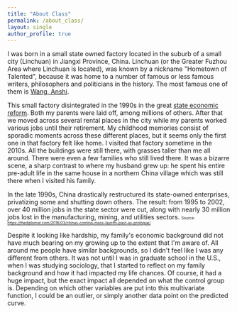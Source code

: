 ```yaml
---
title: "About Class"
permalink: /about_class/
layout: single
author_profile: true
---
```


I was born in a small state owned factory located in the suburb of a small city (Linchuan) in Jiangxi Province, China. Linchuan (or the Greater Fuzhou Area where Linchuan is located), was known by a nickname "Hometown of Talented", because it was home to a number of famous or less famous writers, philosophers and politicians in the history. The most famous one of them is [Wang, Anshi](https://en.wikipedia.org/wiki/Wang_Anshi).

This small factory disintegrated in the 1990s in the great [state economic reform](https://en.wikipedia.org/wiki/Chinese_economic_reform). Both my parents were laid off, among millions of others. After that we moved across several rental places in the city while my parents worked various jobs until their retirement. My childhood memories consist of sporadic moments across these different places, but it seems only the first one in that factory felt like home. I visited that factory sometime in the 2010s. All the buildings were still there, with grasses taller than me all around. There were even a few families who still lived there. It was a bizarre scene, a sharp contrast to where my husband grew up: he spent his entire pre-adult life in the same house in a northern China village which was still there when I visited his family.

>
In the late 1990s, China drastically restructured its state-owned enterprises, privatizing some and shutting down others. The result: from 1995 to 2002, over 40 million jobs in the state sector were cut, along with nearly 30 million jobs lost in the manufacturing, mining, and utilities sectors.
<span style="font-size:0.6em;">Source: https://thediplomat.com/2016/03/chinas-coming-mass-layoffs-past-as-prologue/</span>

Despite it looking like hardship, my family's economic background did not have much bearing on my growing up to the extent that I'm aware of. All around me people have similar backgrounds, so I didn't feel like I was any different from others. It was not until I was in graduate school in the U.S., when I was studying sociology, that I started to reflect on my family background and how it had impacted my life chances. Of course, it had a huge impact, but the exact impact all depended on what the control group is. Depending on which other variables are put into this multivariate function, I could be an outlier, or simply another data point on the predicted curve.

